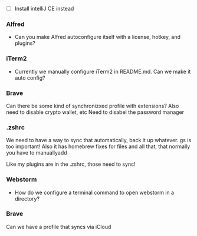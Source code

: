 
- [ ] Install intelliJ CE instead

### Alfred
- Can you make Alfred autoconfigure itself with a license, hotkey, and plugins?

### iTerm2
- Currently we manually configure iTerm2 in README.md.  Can we make it auto config?

### Brave
Can there be some kind of synchronizxed profile with extensions?
Also need to disable crypto wallet, etc
Need to disabel the password manager

### .zshrc
We need to have a way to sync that automatically, back it up whatever.  gs is too important!  Also it has homebrew fixes for files and all that, that normally you have to manuallyadd

Like my plugins are in the .zshrc, those need to sync!

### Webstorm
- How do we configure a terminal command to open webstorm in a directory?

### Brave
Can we have a profile that syncs via iCloud